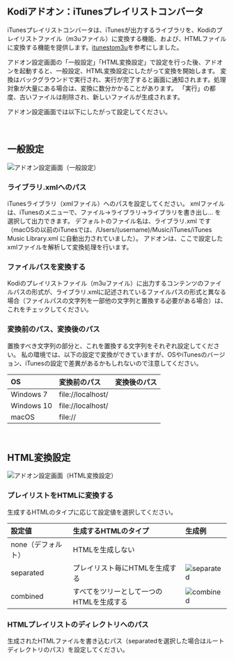 ## Kodiアドオン：iTunesプレイリストコンバータ

iTunesプレイリストコンバータは、iTunesが出力するライブラリを、Kodiのプレイリストファイル（m3uファイル）に変換する機能、および、HTMLファイルに変換する機能を提供します。[itunestom3u](https://code.google.com/p/itunestom3u/)を参考にしました。

アドオン設定画面の「一般設定」「HTML変換設定」で設定を行った後、アドオンを起動すると、一般設定、HTML変換設定にしたがって変換を開始します。
変換はバックグラウンドで実行され、実行が完了すると画面に通知されます。処理対象が大量にある場合は、変換に数分かかることがあります。
「実行」の都度、古いファイルは削除され、新しいファイルが生成されます。

アドオン設定画面では以下にしたがって設定してください。

<br/>

## 一般設定

![アドオン設定画面（一般設定）](https://github.com/kodiful/plugin.audio.itunesconverter/assets/12268536/33836727-3065-404f-85f2-a89daf8d3e95)

### ライブラリ.xmlへのパス

iTunesライブラリ（xmlファイル）へのパスを設定してください。
xmlファイルは、iTunesのメニューで、ファイル→ライブラリ→ライブラリを書き出し… を選択して出力できます。
デフォルトのファイル名は、ライブラリ.xml です（macOSの以前のiTunesでは、/Users/(username)/Music/iTunes/iTunes Music Library.xml に自動出力されていました）。
アドオンは、ここで設定したxmlファイルを解析して変換処理を行います。

### ファイルパスを変換する

Kodiのプレイリストファイル（m3uファイル）に出力するコンテンツのファイルパスの形式が、ライブラリ.xmlに記述されているファイルパスの形式と異なる場合（ファイルパスの文字列を一部他の文字列と置換する必要がある場合）は、これをチェックしてください。

### 変換前のパス、変換後のパス

置換すべき文字列の部分と、これを置換する文字列をそれぞれ設定してください。
私の環境では、以下の設定で変換ができていますが、OSやiTunesのバージョン、iTunesの設定で差異があるかもしれないので注意してください。

|OS|変換前のパス|変換後のパス|
|:---|:---|:---|
|Windows 7|file://localhost/||
|Windows 10|file://localhost/||
|macOS|file://||

<br/>

## HTML変換設定

![アドオン設定画面（HTML変換設定）](https://github.com/kodiful/plugin.audio.itunesconverter/assets/12268536/eb2bdc25-c649-4dc3-9b62-7ed3f7477825)

### プレイリストをHTMLに変換する

生成するHTMLのタイプに応じて設定値を選択してください。

|設定値|生成するHTMLのタイプ|生成例|
|:---|:---|:---|
|none（デフォルト）|HTMLを生成しない||
|separated|プレイリスト毎にHTMLを生成する|![separated](https://github.com/kodiful/plugin.audio.itunesconverter/assets/12268536/f2b88571-d4fb-4929-9e3d-77d770aa1184)|
|combined|すべてをツリーとして一つのHTMLを生成する|![combined](https://github.com/kodiful/plugin.audio.itunesconverter/assets/12268536/102e77ce-7ecf-4b9a-a84b-a8c9f4d57996)|

### HTMLプレイリストのディレクトリへのパス

生成されたHTMLファイルを書き込むパス（separatedを選択した場合はルートディレクトリのパス）を設定してください。
